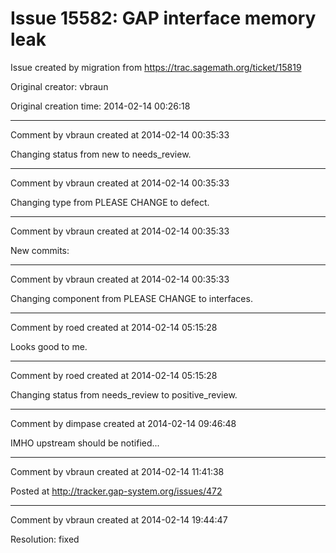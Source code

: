 # Issue 15582: GAP interface memory leak

Issue created by migration from https://trac.sagemath.org/ticket/15819

Original creator: vbraun

Original creation time: 2014-02-14 00:26:18




---

Comment by vbraun created at 2014-02-14 00:35:33

Changing status from new to needs_review.


---

Comment by vbraun created at 2014-02-14 00:35:33

Changing type from PLEASE CHANGE to defect.


---

Comment by vbraun created at 2014-02-14 00:35:33

New commits:


---

Comment by vbraun created at 2014-02-14 00:35:33

Changing component from PLEASE CHANGE to interfaces.


---

Comment by roed created at 2014-02-14 05:15:28

Looks good to me.


---

Comment by roed created at 2014-02-14 05:15:28

Changing status from needs_review to positive_review.


---

Comment by dimpase created at 2014-02-14 09:46:48

IMHO upstream should be notified...


---

Comment by vbraun created at 2014-02-14 11:41:38

Posted at http://tracker.gap-system.org/issues/472


---

Comment by vbraun created at 2014-02-14 19:44:47

Resolution: fixed
